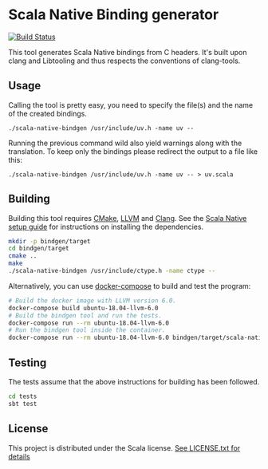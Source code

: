 # Scala Native Binding generator

[![Build Status](https://travis-ci.com/kornilova-l/scala-native-bindgen.svg?branch=master)](https://travis-ci.com/kornilova-l/scala-native-bindgen)

This tool generates Scala Native bindings from C headers. It's built upon clang and Libtooling and thus respects the conventions of clang-tools.

## Usage

Calling the tool is pretty easy, you need to specify the file(s) and the name of the created bindings.

`./scala-native-bindgen /usr/include/uv.h -name uv --`

Running the previous command wild also yield warnings along with the translation. To keep only the bindings please redirect the output to a file like this:

`./scala-native-bindgen /usr/include/uv.h -name uv -- > uv.scala`

## Building

Building this tool requires [CMake], [LLVM] and [Clang]. See the [Scala
Native setup guide] for instructions on installing the dependencies.

```sh
mkdir -p bindgen/target
cd bindgen/target
cmake ..
make
./scala-native-bindgen /usr/include/ctype.h -name ctype --
```

Alternatively, you can use [docker-compose] to build and test the program:

```sh
# Build the docker image with LLVM version 6.0.
docker-compose build ubuntu-18.04-llvm-6.0
# Build the bindgen tool and run the tests.
docker-compose run --rm ubuntu-18.04-llvm-6.0
# Run the bindgen tool inside the container.
docker-compose run --rm ubuntu-18.04-llvm-6.0 bindgen/target/scala-native-bindgen -name union tests/samples/Union.h --
```

 [CMake]: https://cmake.org/
 [LLVM]: https://llvm.org/
 [Clang]: https://clang.llvm.org/
 [Scala Native setup guide]: http://www.scala-native.org/en/latest/user/setup.html
 [docker-compose]: https://docs.docker.com/compose/

## Testing

The tests assume that the above instructions for building has been
followed.

```sh
cd tests
sbt test
```

## License

This project is distributed under the Scala license.
[See LICENSE.txt for details](LICENSE.txt)
